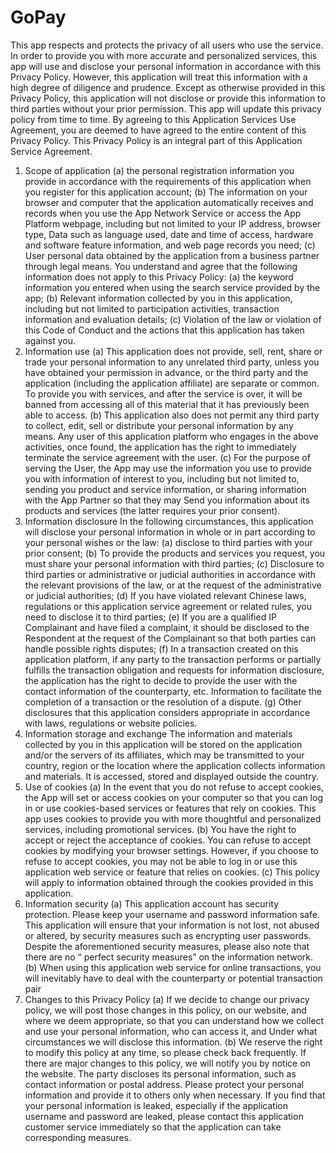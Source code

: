 # GoPay
This app respects and protects the privacy of all users who use the service. In order to provide you with more accurate and personalized services, this app will use and disclose your personal information in accordance with this Privacy Policy. However, this application will treat this information with a high degree of diligence and prudence. Except as otherwise provided in this Privacy Policy, this application will not disclose or provide this information to third parties without your prior permission. This app will update this privacy policy from time to time. By agreeing to this Application Services Use Agreement, you are deemed to have agreed to the entire content of this Privacy Policy. This Privacy Policy is an integral part of this Application Service Agreement. 
1. Scope of application 
(a) the personal registration information you provide in accordance with the requirements of this application when you register for this application account;
(b) The information on your browser and computer that the application automatically receives and records when you use the App Network Service or access the App Platform webpage, including but not limited to your IP address, browser type, Data such as language used, date and time of access, hardware and software feature information, and web page records you need;
(c) User personal data obtained by the application from a business partner through legal means. 
You understand and agree that the following information does not apply to this Privacy Policy: 
(a) the keyword information you entered when using the search service provided by the app; 
(b) Relevant information collected by you in this application, including but not limited to participation activities, transaction information and evaluation details; 
(c) Violation of the law or violation of this Code of Conduct and the actions that this application has taken against you.
2. Information use 
(a) This application does not provide, sell, rent, share or trade your personal information to any unrelated third party, unless you have obtained your permission in advance, or the third party and the application (including the application affiliate) are separate or common. To provide you with services, and after the service is over, it will be banned from accessing all of this material that it has previously been able to access. 
(b) This application also does not permit any third party to collect, edit, sell or distribute your personal information by any means. Any user of this application platform who engages in the above activities, once found, the application has the right to immediately terminate the service agreement with the user. 
(c) For the purpose of serving the User, the App may use the information you use to provide you with information of interest to you, including but not limited to, sending you product and service information, or sharing information with the App Partner so that they may Send you information about its products and services (the latter requires your prior consent).
3. Information disclosure In the following circumstances, this application will disclose your personal information in whole or in part according to your personal wishes or the law: 
(a) disclose to third parties with your prior consent; 
(b) To provide the products and services you request, you must share your personal information with third parties;
(c) Disclosure to third parties or administrative or judicial authorities in accordance with the relevant provisions of the law, or at the request of the administrative or judicial authorities; 
(d) If you have violated relevant Chinese laws, regulations or this application service agreement or related rules, you need to disclose it to third parties; 
(e) If you are a qualified IP Complainant and have filed a complaint, it should be disclosed to the Respondent at the request of the Complainant so that both parties can handle possible rights disputes; 
(f) In a transaction created on this application platform, if any party to the transaction performs or partially fulfills the transaction obligation and requests for information disclosure, the application has the right to decide to provide the user with the contact information of the counterparty, etc. Information to facilitate the completion of a transaction or the resolution of a dispute. 
(g) Other disclosures that this application considers appropriate in accordance with laws, regulations or website policies. 
4. Information storage and exchange The information and materials collected by you in this application will be stored on the application and/or the servers of its affiliates, which may be transmitted to your country, region or the location where the application collects information and materials. It is accessed, stored and displayed outside the country.
5. Use of cookies
(a) In the event that you do not refuse to accept cookies, the App will set or access cookies on your computer so that you can log in or use cookies-based services or features that rely on cookies. This app uses cookies to provide you with more thoughtful and personalized services, including promotional services. 
(b) You have the right to accept or reject the acceptance of cookies. You can refuse to accept cookies by modifying your browser settings. However, if you choose to refuse to accept cookies, you may not be able to log in or use this application web service or feature that relies on cookies. 
(c) This policy will apply to information obtained through the cookies provided in this application. 
6. Information security 
(a) This application account has security protection. Please keep your username and password information safe. This application will ensure that your information is not lost, not abused or altered, by security measures such as encrypting user passwords. Despite the aforementioned security measures, please also note that there are no “ perfect security measures” on the information network. 
(b) When using this application web service for online transactions, you will inevitably have to deal with the counterparty or potential transaction pair
7. Changes to this Privacy Policy 
(a) If we decide to change our privacy policy, we will post those changes in this policy, on our website, and where we deem appropriate, so that you can understand how we collect and use your personal information, who can access it, and Under what circumstances we will disclose this information. 
(b) We reserve the right to modify this policy at any time, so please check back frequently. If there are major changes to this policy, we will notify you by notice on the website. The party discloses its personal information, such as contact information or postal address. Please protect your personal information and provide it to others only when necessary. If you find that your personal information is leaked, especially if the application username and password are leaked, please contact this application customer service immediately so that the application can take corresponding measures.
